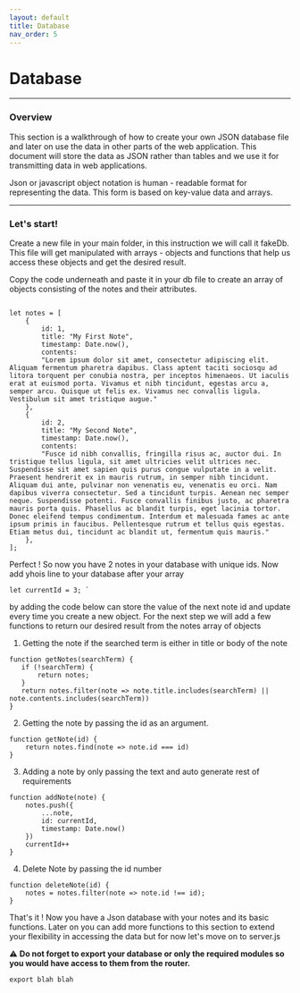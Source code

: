 ```yaml
---
layout: default
title: Database
nav_order: 5
---
```


# Database
- - - -
### Overview
This section is a walkthrough of how to create your own JSON database file and later on use the data in other parts of the web application. This document will store the data as JSON rather than tables and we use it for transmitting data in web applications.

Json or javascript object notation is human - readable format for representing the data. This form is based on key-value data and arrays.
- - - -
### Let's start!
Create a  new file in your main folder, in this instruction we will call it fakeDb. This file will get manipulated with arrays - objects and functions that help us access these objects and get the desired result.

Copy the code underneath and paste it in your db file to create an array of objects consisting of  the notes and their attributes.

```

let notes = [
    {
        id: 1,
        title: "My First Note",
        timestamp: Date.now(),
        contents: 
        "Lorem ipsum dolor sit amet, consectetur adipiscing elit. Aliquam fermentum pharetra dapibus. Class aptent taciti sociosqu ad litora torquent per conubia nostra, per inceptos himenaeos. Ut iaculis erat at euismod porta. Vivamus et nibh tincidunt, egestas arcu a, semper arcu. Quisque ut felis ex. Vivamus nec convallis ligula. Vestibulum sit amet tristique augue."
    },
    {
        id: 2,
        title: "My Second Note",
        timestamp: Date.now(),
        contents:
        "Fusce id nibh convallis, fringilla risus ac, auctor dui. In tristique tellus ligula, sit amet ultricies velit ultrices nec. Suspendisse sit amet sapien quis purus congue vulputate in a velit. Praesent hendrerit ex in mauris rutrum, in semper nibh tincidunt. Aliquam dui ante, pulvinar non venenatis eu, venenatis eu orci. Nam dapibus viverra consectetur. Sed a tincidunt turpis. Aenean nec semper neque. Suspendisse potenti. Fusce convallis finibus justo, ac pharetra mauris porta quis. Phasellus ac blandit turpis, eget lacinia tortor. Donec eleifend tempus condimentum. Interdum et malesuada fames ac ante ipsum primis in faucibus. Pellentesque rutrum et tellus quis egestas. Etiam metus dui, tincidunt ac blandit ut, fermentum quis mauris."
    },
];
```


Perfect ! So now you have 2 notes in your database with unique ids. Now add yhois line to your database  after your array 

```
let currentId = 3; `
```
by adding the code below can store the value of the next note id and update every time you create a new object.
 For the next step we will add a few functions to return our desired result from the notes array of objects 


1. Getting the note if the searched term is either in title or body of the note 
 ```
 function getNotes(searchTerm) {
    if (!searchTerm) {
        return notes;
    }
    return notes.filter(note => note.title.includes(searchTerm) || note.contents.includes(searchTerm))
}
```


2.  Getting the note by passing the id as an argument. 

```
function getNote(id) {
    return notes.find(note => note.id === id)
}
```

3.  Adding a note by only passing the text and auto generate rest of requirements

```
function addNote(note) {
    notes.push({
        ...note,
        id: currentId,
        timestamp: Date.now()
    })
    currentId++
}
```

4.  Delete Note by passing the id number

```
function deleteNote(id) {
    notes = notes.filter(note => note.id !== id);
}
```

That's it ! Now you have a Json database with your notes and its basic functions. Later on you can add more functions to this section to extend your flexibility in accessing  the data  but for now let's move on to server.js


 :warning: **Do not  forget to export your database or only the required  modules so you would have access to them from the router.** 
``` 
export blah blah
```

